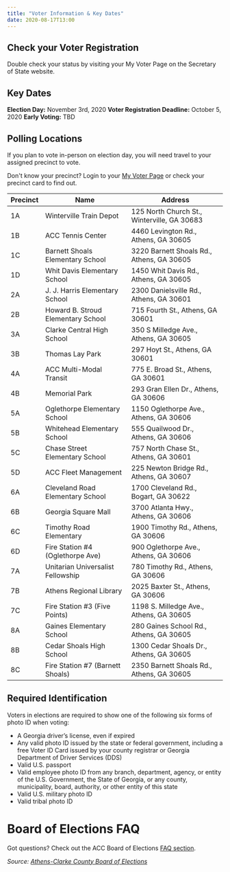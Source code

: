 ```yaml
---
title: "Voter Information & Key Dates"
date: 2020-08-17T13:00
---
```

## Check your Voter Registration

Double check your status by visiting your My Voter Page on the Secretary of State website.

## Key Dates

**Election Day:** November 3rd, 2020
**Voter Registration Deadline:** October 5, 2020
**Early Voting:** TBD

## Polling Locations

If you plan to vote in-person on election day, you will need travel to your assigned precinct to vote. 

Don't know your precinct? Login to your [My Voter Page](https://www.athensclarkecounty.com/241/Voter-Registration) or check your precinct card to find out.

|Precinct|Name                              |Address                                    |
|--------|----------------------------------|-------------------------------------------|
|1A      |Winterville Train Depot           |125 North Church St., Winterville, GA 30683|
|1B      |ACC Tennis Center                 |4460 Levington Rd., Athens, GA 30605       |
|1C      |Barnett Shoals Elementary School  |3220 Barnett Shoals Rd., Athens, GA 30605  |
|1D      |Whit Davis Elementary School      |1450 Whit Davis Rd., Athens, GA 30605      |
|2A      |J. J. Harris Elementary School    |2300 Danielsville Rd., Athens, GA 30601    |
|2B      |Howard B. Stroud Elementary School|715 Fourth St., Athens, GA 30601           |
|3A      |Clarke Central High School        |350 S Milledge Ave., Athens, GA 30605      |
|3B      |Thomas Lay Park                   |297 Hoyt St., Athens, GA 30601             |
|4A      |ACC Multi-Modal Transit           |775 E. Broad St., Athens, GA 30601         |
|4B      |Memorial Park                     |293 Gran Ellen Dr., Athens, GA 30606       |
|5A      |Oglethorpe Elementary School      |1150 Oglethorpe Ave., Athens, GA 30606     |
|5B      |Whitehead Elementary School       |555 Quailwood Dr., Athens, GA 30606        |
|5C      |Chase Street Elementary School    |757 North Chase St., Athens, GA 30601      |
|5D      |ACC Fleet Management              |225 Newton Bridge Rd., Athens, GA 30607    |
|6A      |Cleveland Road Elementary School  |1700 Cleveland Rd., Bogart, GA 30622       |
|6B      |Georgia Square Mall               |3700 Atlanta Hwy., Athens, GA 30606        |
|6C      |Timothy Road Elementary           |1900 Timothy Rd., Athens, GA 30606         |
|6D      |Fire Station #4 (Oglethorpe Ave)  |900 Oglethorpe Ave., Athens, GA 30606      |
|7A      |Unitarian Universalist Fellowship |780 Timothy Rd., Athens, GA 30606          |
|7B      |Athens Regional Library           |2025 Baxter St., Athens, GA 30606          |
|7C      |Fire Station #3 (Five Points)     |1198 S. Milledge Ave., Athens, GA 30605    |
|8A      |Gaines Elementary School          |280 Gaines School Rd., Athens, GA 30605    |
|8B      |Cedar Shoals High School          |1300 Cedar Shoals Dr., Athens, GA 30605    |
|8C      |Fire Station #7 (Barnett Shoals)  |2350 Barnett Shoals Rd., Athens, GA 30605  |


## **Required Identification**

Voters in elections are required to show one of the following six forms of photo ID when voting:

- A Georgia driver’s license, even if expired
- Any valid photo ID issued by the state or federal government,
including a free Voter ID Card issued by your county registrar or
Georgia Department of Driver Services (DDS)
- Valid U.S. passport
- Valid employee photo ID from any branch, department, agency, or
entity of the U.S. Government, the State of Georgia, or any county,
municipality, board, authority, or other entity of this state
- Valid U.S. military photo ID
- Valid tribal photo ID

# Board of Elections FAQ

Got questions? Check out the ACC Board of Elections [FAQ section](https://www.athensclarkecounty.com/Faq.aspx?TID=27).

*Source: [Athens-Clarke County Board of Elections](https://www.athensclarkecounty.com/160/Board-of-Elections)*